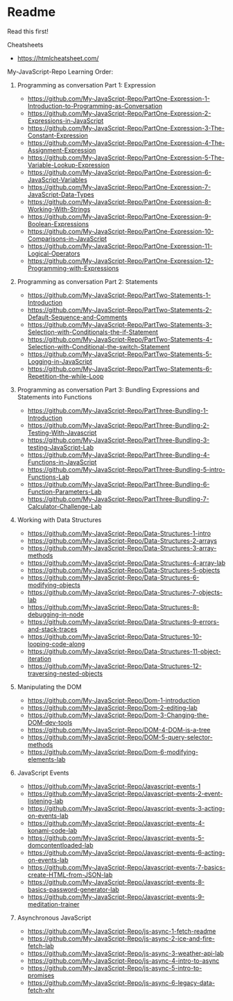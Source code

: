 # Readme
Read this first!

Cheatsheets
- https://htmlcheatsheet.com/

My-JavaScript-Repo Learning Order:

1. Programming as conversation Part 1: Expression

    - https://github.com/My-JavaScript-Repo/PartOne-Expression-1-Introduction-to-Programming-as-Conversation
    - https://github.com/My-JavaScript-Repo/PartOne-Expression-2-Expressions-in-JavaScript
    - https://github.com/My-JavaScript-Repo/PartOne-Expression-3-The-Constant-Expression
    - https://github.com/My-JavaScript-Repo/PartOne-Expression-4-The-Assignment-Expression
    - https://github.com/My-JavaScript-Repo/PartOne-Expression-5-The-Variable-Lookup-Expression
    - https://github.com/My-JavaScript-Repo/PartOne-Expression-6-JavaScript-Variables
    - https://github.com/My-JavaScript-Repo/PartOne-Expression-7-JavaScript-Data-Types
    - https://github.com/My-JavaScript-Repo/PartOne-Expression-8-Working-With-Strings
    - https://github.com/My-JavaScript-Repo/PartOne-Expression-9-Boolean-Expressions
    - https://github.com/My-JavaScript-Repo/PartOne-Expression-10-Comparisons-in-JavaScript
    - https://github.com/My-JavaScript-Repo/PartOne-Expression-11-Logical-Operators
    - https://github.com/My-JavaScript-Repo/PartOne-Expression-12-Programming-with-Expressions
  
3. Programming as conversation Part 2: Statements

    - https://github.com/My-JavaScript-Repo/PartTwo-Statements-1-Introduction
    - https://github.com/My-JavaScript-Repo/PartTwo-Statements-2-Default-Sequence-and-Comments
    - https://github.com/My-JavaScript-Repo/PartTwo-Statements-3-Selection-with-Conditionals-the-if-Statement
    - https://github.com/My-JavaScript-Repo/PartTwo-Statements-4-Selection-with-Conditional-the-switch-Statement
    - https://github.com/My-JavaScript-Repo/PartTwo-Statements-5-Logging-in-JavaScript
    - https://github.com/My-JavaScript-Repo/PartTwo-Statements-6-Repetition-the-while-Loop

5. Programming as conversation Part 3: Bundling Expressions and Statements into Functions

    - https://github.com/My-JavaScript-Repo/PartThree-Bundling-1-Introduction
    - https://github.com/My-JavaScript-Repo/PartThree-Bundling-2-Testing-With-Javascript
    - https://github.com/My-JavaScript-Repo/PartThree-Bundling-3-testing-JavaScript-Lab
    - https://github.com/My-JavaScript-Repo/PartThree-Bundling-4-Functions-in-JavaScript
    - https://github.com/My-JavaScript-Repo/PartThree-Bundling-5-intro-Functions-Lab
    - https://github.com/My-JavaScript-Repo/PartThree-Bundling-6-Function-Parameters-Lab
    - https://github.com/My-JavaScript-Repo/PartThree-Bundling-7-Calculator-Challenge-Lab
    
7. Working with Data Structures

    - https://github.com/My-JavaScript-Repo/Data-Structures-1-intro
    - https://github.com/My-JavaScript-Repo/Data-Structures-2-arrays
    - https://github.com/My-JavaScript-Repo/Data-Structures-3-array-methods
    - https://github.com/My-JavaScript-Repo/Data-Structures-4-array-lab
    - https://github.com/My-JavaScript-Repo/Data-Structures-5-objects
    - https://github.com/My-JavaScript-Repo/Data-Structures-6-modifying-objects
    - https://github.com/My-JavaScript-Repo/Data-Structures-7-objects-lab
    - https://github.com/My-JavaScript-Repo/Data-Structures-8-debugging-in-node
    - https://github.com/My-JavaScript-Repo/Data-Structures-9-errors-and-stack-traces
    - https://github.com/My-JavaScript-Repo/Data-Structures-10-looping-code-along
    - https://github.com/My-JavaScript-Repo/Data-Structures-11-object-iteration
    - https://github.com/My-JavaScript-Repo/Data-Structures-12-traversing-nested-objects
    
9. Manipulating the DOM

    - https://github.com/My-JavaScript-Repo/Dom-1-introduction
    - https://github.com/My-JavaScript-Repo/Dom-2-editing-lab
    - https://github.com/My-JavaScript-Repo/Dom-3-Changing-the-DOM-dev-tools
    - https://github.com/My-JavaScript-Repo/DOM-4-DOM-is-a-tree
    - https://github.com/My-JavaScript-Repo/DOM-5-query-selector-methods
    - https://github.com/My-JavaScript-Repo/Dom-6-modifying-elements-lab
   
11. JavaScript Events

    - https://github.com/My-JavaScript-Repo/Javascript-events-1
    - https://github.com/My-JavaScript-Repo/Javascript-events-2-event-listening-lab
    - https://github.com/My-JavaScript-Repo/Javascript-events-3-acting-on-events-lab
    - https://github.com/My-JavaScript-Repo/Javascript-events-4-konami-code-lab
    - https://github.com/My-JavaScript-Repo/Javascript-events-5-domcontentloaded-lab
    - https://github.com/My-JavaScript-Repo/Javascript-events-6-acting-on-events-lab
    - https://github.com/My-JavaScript-Repo/Javascript-events-7-basics-create-HTML-from-JSON-lab
    - https://github.com/My-JavaScript-Repo/Javascript-events-8-basics-password-generator-lab
    - https://github.com/My-JavaScript-Repo/Javascript-events-9-meditation-trainer
    
13. Asynchronous JavaScript

    - https://github.com/My-JavaScript-Repo/js-async-1-fetch-readme
    - https://github.com/My-JavaScript-Repo/js-async-2-ice-and-fire-fetch-lab
    - https://github.com/My-JavaScript-Repo/js-async-3-weather-api-lab
    - https://github.com/My-JavaScript-Repo/js-async-4-intro-to-async
    - https://github.com/My-JavaScript-Repo/js-async-5-intro-to-promises
    - https://github.com/My-JavaScript-Repo/js-async-6-legacy-data-fetch-xhr

